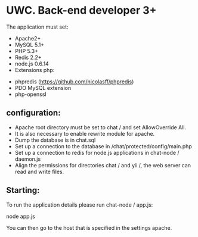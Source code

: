 # UWC. Back-end developer 3+

<p>The application must set:</p>

- Apache2+
- MySQL 5.1+
- PHP 5.3+
- Redis 2.2+
- node.js 0.6.14
- Extensions php:
* phpredis (https://github.com/nicolasff/phpredis)
* PDO MySQL extension
* php-openssl

## configuration:
- Apache root directory must be set to chat / and set AllowOverride All.
- It is also necessary to enable rewrite module for apache.
- Dump the database is in chat.sql
- Set up a connection to the database in /chat/protected/config/main.php
- Set up a connection to redis for node.js applications in chat-node / daemon.js
- Align the permissions for directories chat / and yii /, the web server can read and write files.

## Starting:
To run the application details please run chat-node / app.js:

node app.js

You can then go to the host that is specified in the settings apache.
